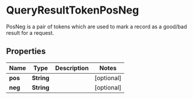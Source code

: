 

# QueryResultTokenPosNeg

PosNeg is a pair of tokens which are used to mark a record as a good/bad result for a request.
## Properties

Name | Type | Description | Notes
------------ | ------------- | ------------- | -------------
**pos** | **String** |  |  [optional]
**neg** | **String** |  |  [optional]



